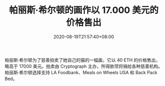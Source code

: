 ﻿---
title: "帕丽斯·希尔顿的画作以 17.000 美元的价格售出"
date: 2020-08-19T21:57:40+08:00
lastmod: 2020-08-19T16:45:40+08:00
draft: false
authors: ["Nonfriend"]
description: "帕丽斯·希尔顿为了慈善拍卖了她自己的猫的一幅画，它以 40 ETH 的价格售出，略高于 17000 美元。拍卖由 Cryptograph 主办，所得款项将捐给各种慈善机构。帕丽斯·希尔顿选择支持 LA Foodbank、Meals on Wheels USA 和 Back Pack Bed。"
featuredImage: "paris-hilton-drawing-sold-for-17-000.png"
tags: ["Virtual World","虚拟世界","Play to Earn"]
categories: ["news"]
news: ["虚拟世界"]
weight: 
lightgallery: true
pinned: false
recommend: false
recommend1: false
---

帕丽斯·希尔顿为了慈善拍卖了她自己的猫的一幅画，它以 40 ETH 的价格售出，略高于 17000 美元。拍卖由 Cryptograph 主办，所得款项将捐给各种慈善机构。帕丽斯·希尔顿选择支持 LA Foodbank、Meals on Wheels USA 和 Back Pack Bed。

<!--more-->

